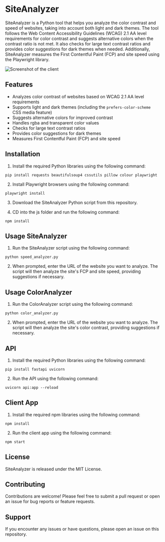 
# SiteAnalyzer

SiteAnalyzer is a Python tool that helps you analyze the color contrast and speed of websites, taking into account both light and dark themes. The tool follows the Web Content Accessibility Guidelines (WCAG) 2.1 AA level requirements for color contrast and suggests alternative colors when the contrast ratio is not met. It also checks for large text contrast ratios and provides color suggestions for dark themes when needed. Additionally, SiteAnalyzer measures the First Contentful Paint (FCP) and site speed using the Playwright library.

![Screenshot of the client](https://github.com/LinuxDevil/site-analyzer/tree/main/screenshots/1.png)

## Features

-   Analyzes color contrast of websites based on WCAG 2.1 AA level requirements
-   Supports light and dark themes (including the `prefers-color-scheme` CSS media feature)
-   Suggests alternative colors for improved contrast
-   Handles rgba and transparent color values
-   Checks for large text contrast ratios
-   Provides color suggestions for dark themes
-   Measures First Contentful Paint (FCP) and site speed

## Installation

1.  Install the required Python libraries using the following command:


`pip install requests beautifulsoup4 cssutils pillow colour playwright` 

2.  Install Playwright browsers using the following command:


`playwright install` 

3.  Download the SiteAnalyzer Python script from this repository.


4. CD into the js folder and run the following command:

`npm install`

## Usage SiteAnalyzer

1.  Run the SiteAnalyzer script using the following command:


`python speed_analyzer.py`


2.  When prompted, enter the URL of the website you want to analyze. The script will then analyze the site's FCP and site speed, providing suggestions if necessary.

## Usage ColorAnalyzer

1. Run the ColorAnalyzer script using the following command:

`python color_analyzer.py`

2. When prompted, enter the URL of the website you want to analyze. The script will then analyze the site's color contrast, providing suggestions if necessary.

## API

1. Install the required Python libraries using the following command:

`pip install fastapi uvicorn`

2. Run the API using the following command:

`uvicorn api:app --reload`

## Client App

1. Install the required npm libraries using the following command:

`npm install`

2. Run the client app using the following command:

`npm start`

## License

SiteAnalyzer is released under the MIT License.

## Contributing

Contributions are welcome! Please feel free to submit a pull request or open an issue for bug reports or feature requests.

## Support

If you encounter any issues or have questions, please open an issue on this repository.